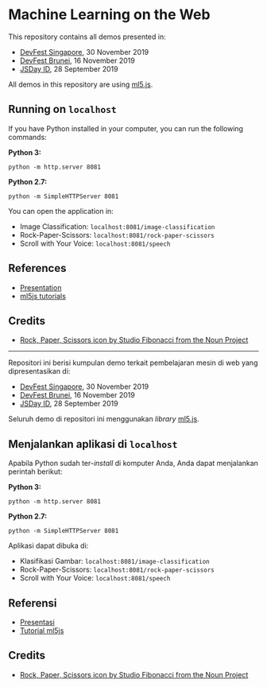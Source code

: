 # Machine Learning on the Web
This repository contains all demos presented in:
- [DevFest Singapore](https://events.withgoogle.com/devfest-singapore-2019/), 30 November 2019
- [DevFest Brunei](https://www.brunei.events/brunei/event/devfest-brunei-2019-2/), 16 November 2019
- [JSDay ID](https://jsday.id), 28 September 2019

All demos in this repository are using [ml5.js](https://ml5js.org/).

## Running on `localhost`
If you have Python installed in your computer, you can run the following commands:

**Python 3:**
```
python -m http.server 8081
```

**Python 2.7:**
```
python -m SimpleHTTPServer 8081
```

You can open the application in:
- Image Classification: `localhost:8081/image-classification`
- Rock-Paper-Scissors: `localhost:8081/rock-paper-scissors`
- Scroll with Your Voice: `localhost:8081/speech`

## References
- [Presentation](https://speakerdeck.com/galuhsahid/machine-learning-on-the-web)
- [ml5js tutorials](https://ml5js.org/getting-started/running-examples/)

## Credits
- [Rock, Paper, Scissors icon by Studio Fibonacci from the Noun Project](https://thenounproject.com/StudioFibonacci/)

----
Repositori ini berisi kumpulan demo terkait pembelajaran mesin di web yang dipresentasikan di:
- [DevFest Singapore](https://events.withgoogle.com/devfest-singapore-2019/), 30 November 2019
- [DevFest Brunei](https://www.brunei.events/brunei/event/devfest-brunei-2019-2/), 16 November 2019
- [JSDay ID](https://jsday.id), 28 September 2019

Seluruh demo di repositori ini menggunakan *library* [ml5.js](https://ml5js.org/).

## Menjalankan aplikasi di `localhost`
Apabila Python sudah ter-*install* di komputer Anda, Anda dapat menjalankan perintah berikut:

**Python 3:**
```
python -m http.server 8081
```

**Python 2.7:**
```
python -m SimpleHTTPServer 8081
```

Aplikasi dapat dibuka di:
- Klasifikasi Gambar: `localhost:8081/image-classification`
- Rock-Paper-Scissors: `localhost:8081/rock-paper-scissors`
- Scroll with Your Voice: `localhost:8081/speech`

## Referensi
- [Presentasi](https://speakerdeck.com/galuhsahid/machine-learning-on-the-web)
- [Tutorial ml5js](https://ml5js.org/getting-started/running-examples/)

## Credits
- [Rock, Paper, Scissors icon by Studio Fibonacci from the Noun Project](https://thenounproject.com/StudioFibonacci/)
